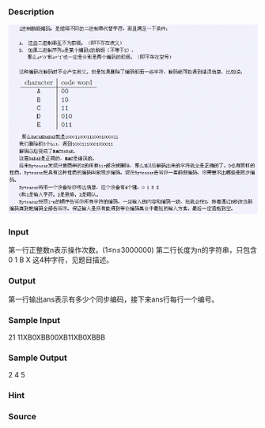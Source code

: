 
### Description
![](/JudgeOnline/images/1140.jpg)
### Input
第一行正整数n表示操作次数。(1≤n≤3000000) 第二行长度为n的字符串，只包含0 1 B X 这4种字符，见题目描述。
### Output
第一行输出ans表示有多少个同步编码，接下来ans行每行一个编号。
### Sample Input
21
11XB0XBB00XB11XB0XBBB

### Sample Output
2
4
5

### Hint

### Source

